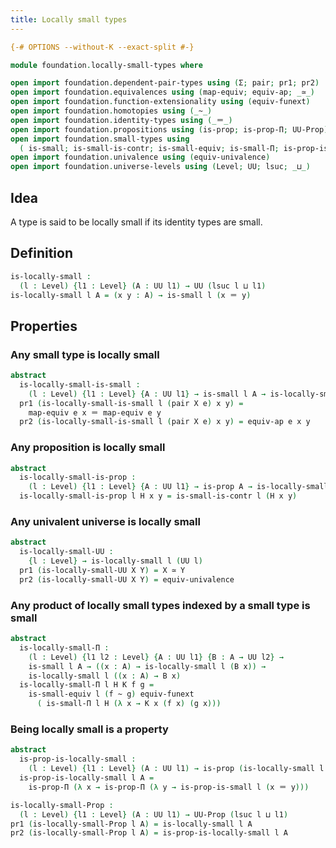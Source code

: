 ```yaml
---
title: Locally small types
---
```


```agda
{-# OPTIONS --without-K --exact-split #-}

module foundation.locally-small-types where

open import foundation.dependent-pair-types using (Σ; pair; pr1; pr2)
open import foundation.equivalences using (map-equiv; equiv-ap; _≃_)
open import foundation.function-extensionality using (equiv-funext)
open import foundation.homotopies using (_~_)
open import foundation.identity-types using (_＝_)
open import foundation.propositions using (is-prop; is-prop-Π; UU-Prop)
open import foundation.small-types using
  ( is-small; is-small-is-contr; is-small-equiv; is-small-Π; is-prop-is-small)
open import foundation.univalence using (equiv-univalence)
open import foundation.universe-levels using (Level; UU; lsuc; _⊔_)
```

## Idea

A type is said to be locally small if its identity types are small.

## Definition

```agda
is-locally-small :
  (l : Level) {l1 : Level} (A : UU l1) → UU (lsuc l ⊔ l1)
is-locally-small l A = (x y : A) → is-small l (x ＝ y)
```

## Properties

### Any small type is locally small

```agda
abstract
  is-locally-small-is-small :
    (l : Level) {l1 : Level} {A : UU l1} → is-small l A → is-locally-small l A
  pr1 (is-locally-small-is-small l (pair X e) x y) =
    map-equiv e x ＝ map-equiv e y
  pr2 (is-locally-small-is-small l (pair X e) x y) = equiv-ap e x y
```

### Any proposition is locally small

```agda
abstract
  is-locally-small-is-prop :
    (l : Level) {l1 : Level} {A : UU l1} → is-prop A → is-locally-small l A
  is-locally-small-is-prop l H x y = is-small-is-contr l (H x y)
```

### Any univalent universe is locally small

```agda
abstract
  is-locally-small-UU :
    {l : Level} → is-locally-small l (UU l)
  pr1 (is-locally-small-UU X Y) = X ≃ Y
  pr2 (is-locally-small-UU X Y) = equiv-univalence
```

### Any product of locally small types indexed by a small type is small

```agda
abstract
  is-locally-small-Π :
    (l : Level) {l1 l2 : Level} {A : UU l1} {B : A → UU l2} →
    is-small l A → ((x : A) → is-locally-small l (B x)) →
    is-locally-small l ((x : A) → B x)
  is-locally-small-Π l H K f g =
    is-small-equiv l (f ~ g) equiv-funext
      ( is-small-Π l H (λ x → K x (f x) (g x)))
```

### Being locally small is a property

```agda
abstract
  is-prop-is-locally-small :
    (l : Level) {l1 : Level} (A : UU l1) → is-prop (is-locally-small l A)
  is-prop-is-locally-small l A =
    is-prop-Π (λ x → is-prop-Π (λ y → is-prop-is-small l (x ＝ y)))

is-locally-small-Prop :
  (l : Level) {l1 : Level} (A : UU l1) → UU-Prop (lsuc l ⊔ l1)
pr1 (is-locally-small-Prop l A) = is-locally-small l A
pr2 (is-locally-small-Prop l A) = is-prop-is-locally-small l A
```
